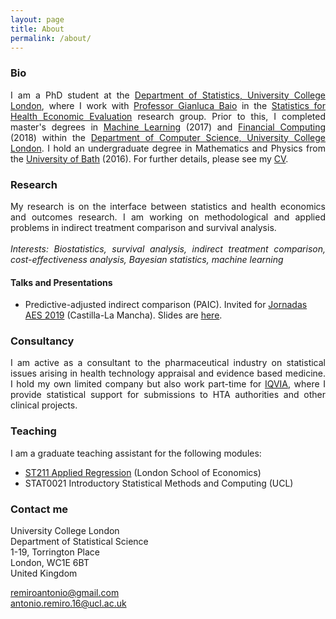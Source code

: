 ```yaml
---
layout: page
title: About
permalink: /about/
---
```


### Bio

<p align="justify">I am a PhD student at the <a href="https://www.ucl.ac.uk/statistics/">Department of Statistics, University College London</a>, where I work with <a href="http://www.statistica.it/gianluca/">Professor Gianluca Baio</a> in the <a href="https://www.ucl.ac.uk/statistics/research/statistics-health-economics">Statistics for Health Economic Evaluation</a> research group. Prior to this, I completed master's degrees in <a href="http://www.cs.ucl.ac.uk/prospective_students/msc_machine_learning/">Machine Learning</a> (2017) and <a href="https://www.ucl.ac.uk/prospective-students/graduate/research-degrees/financial-computing-mres-mphil-phd">Financial Computing</a> (2018) within the <a href="http://www.cs.ucl.ac.uk">Department of Computer Science, University College London</a>. I hold an undergraduate degree in Mathematics and Physics from the <a href="https://www.bath.ac.uk/">University of Bath</a> (2016). For further details, please see my <a href="https://remiroazocar.github.io/cv/">CV</a>.</p> 

### Research

<p align="justify">My research is on the interface between statistics and health economics and outcomes research. I am working on methodological and applied problems in indirect treatment comparison and survival analysis. <br/>
<br/>
<i>Interests: Biostatistics, survival analysis, indirect treatment comparison, cost-effectiveness analysis, Bayesian statistics, machine learning</i></p>

#### Talks and Presentations

* Predictive-adjusted indirect comparison (PAIC). Invited for <a href="http://www.aes.es/jornadas/en/">Jornadas AES 2019</a> (Castilla-La Mancha). Slides are <a href="https://remiroazocar.github.io/jornadas_presentation_final.pdf">here</a>.

### Consultancy

<p align="justify">I am active as a consultant to the pharmaceutical industry on statistical issues arising in health technology appraisal and evidence based medicine. I hold my own limited company but also work part-time for <a href="https://www.iqvia.com/">IQVIA</a>, where I provide statistical support for submissions to HTA authorities and other clinical projects.</p>

### Teaching

<p align="justify">I am a graduate teaching assistant for the following modules:</p>

* [ST211 Applied Regression](http://www.lse.ac.uk/resources/calendar/courseGuides/ST/2018_ST211.htm) (London School of Economics)
* STAT0021 Introductory Statistical Methods and Computing (UCL)

### Contact me

University College London<br/>
Department of Statistical Science<br/>
1-19, Torrington Place<br/>
London, WC1E 6BT<br/>
United Kingdom<br/>

[remiroantonio@gmail.com](mailto:remiroantonio@gmail.com)<br/>
[antonio.remiro.16@ucl.ac.uk](mailto:antonio.remiro.16@ucl.ac.uk)<br/>
